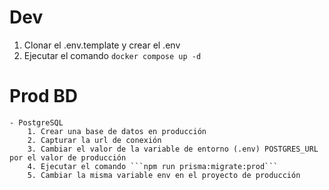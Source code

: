 # Dev

1. Clonar el .env.template y crear el .env
2. Ejecutar el comando ```docker compose up -d```



# Prod BD
    - PostgreSQL
        1. Crear una base de datos en producción
        2. Capturar la url de conexión
        3. Cambiar el valor de la variable de entorno (.env) POSTGRES_URL por el valor de producción
        4. Ejecutar el comando ```npm run prisma:migrate:prod```
        5. Cambiar la misma variable env en el proyecto de producción